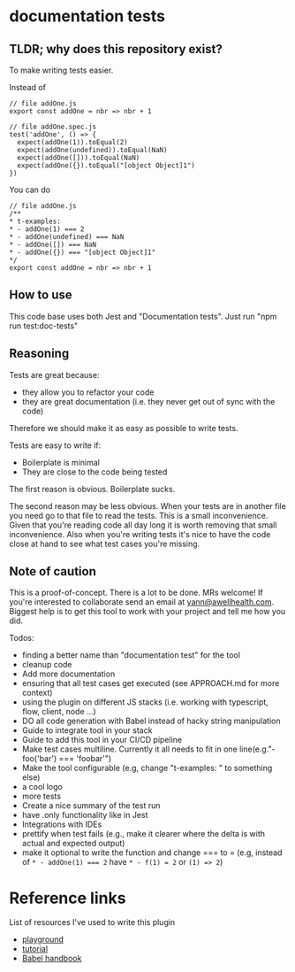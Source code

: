 # documentation tests

## TLDR; why does this repository exist?

To make writing tests easier. 

Instead of

```
// file addOne.js
export const addOne = nbr => nbr + 1
```
```
// file addOne.spec.js
test('addOne', () => {
  expect(addOne(1)).toEqual(2)
  expect(addOne(undefined)).toEqual(NaN)
  expect(addOne([])).toEqual(NaN)
  expect(addOne({}).toEqual("[object Object]1")
})
```

You can do

```
// file addOne.js
/** 
* t-examples:
* - addOne(1) === 2
* - addOne(undefined) === NaN 
* - addOne([]) === NaN 
* - addOne({}) === "[object Object]1"
*/ 
export const addOne = nbr => nbr + 1
```

## How to use

This code base uses both Jest and "Documentation tests". Just run "npm run test:doc-tests"

## Reasoning 

Tests are great because:
- they allow you to refactor your code
- they are great documentation (i.e. they never get out of sync with the code)

Therefore we should make it as easy as possible to write tests.

Tests are easy to write if:
- Boilerplate is minimal
- They are close to the code being tested

The first reason is obvious. Boilerplate sucks. 

The second reason may be less obvious. 
When your tests are in another file you need go to that file to read the tests.
This is a small inconvenience.
Given that you're reading code all day long it is worth removing that small inconvenience.
Also when you're writing tests it's nice to have the code close at hand to see what test cases you're missing. 

## Note of caution 

This is a proof-of-concept. There is a lot to be done. MRs welcome! 
If you're interested to collaborate send an email at yann@awellhealth.com.
Biggest help is to get this tool to work with your project and tell me how you did. 

Todos:
- finding a better name than "documentation test" for the tool
- cleanup code
- Add more documentation
- ensuring that all test cases get executed (see APPROACH.md for more context)
- using the plugin on different JS stacks (i.e. working with typescript, flow, client, node ...)
- DO all code generation with Babel instead of hacky string manipulation
- Guide to integrate tool in your stack
- Guide to add this tool in your CI/CD pipeline
- Make test cases multiline. Currently it all needs to fit in one line(e.g."- foo('bar') === 'foobar'") 
- Make the tool configurable (e.g, change "t-examples: " to something else)
- a cool logo
- more tests
- Create a nice summary of the test run
- have .only functionality like in Jest
- Integrations with IDEs
- prettify when test fails (e.g., make it clearer where the delta is with actual and expected output)
- make it optional to write the function and change === to = (e.g, instead of `* - addOne(1) === 2` have `* - f(1) = 2` or `(1) => 2`) 

# Reference links
List of resources I've used to write this plugin
- [playground](https://lihautan.com/babel-ast-explorer/#?eyJiYWJlbFNldHRpbmdzIjp7InZlcnNpb24iOiI3LjYuMCJ9LCJ0cmVlU2V0dGluZ3MiOnsiaGlkZUVtcHR5Ijp0cnVlLCJoaWRlTG9jYXRpb24iOnRydWUsImhpZGVUeXBlIjp0cnVlLCJoaWRlQ29tbWVudHMiOnRydWV9LCJjb2RlIjoiIn0=)
- [tutorial](https://lihautan.com/step-by-step-guide-for-writing-a-babel-transformation/)
- [Babel handbook](https://github.com/jamiebuilds/babel-handbook/blob/master/translations/en/README.md)